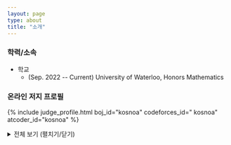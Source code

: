 ```yaml
---
layout: page
type: about
title: "소개"
---
```


### 학력/소속
* 학교
  * (Sep. 2022 -- Current) University of Waterloo, Honors Mathematics

### 온라인 저지 프로필
{% include judge_profile.html boj_id="kosnoa" codeforces_id=" kosnoa" atcoder_id="kosnoa" %}



<details markdown="1">
<summary>전체 보기 (펼치기/닫기)</summary>
<ul>
  {% for item in site.data.contest %}
    <li>
      ({{ item.date }}) {{ item.name }} {{ item.role }} ({% if item.link %}<a href="{{ item.link }}">{% endif %}{{ item.site }}{% if item.link %}</a>{% endif %})
    </li>
  {% endfor %}
</ul>
</details>

<!-- ### 교육 활동
* (21.03-Current) 삼성전자 사내 알고리즘 교육(Professional 양성과정, 실전실습과정) 코치 ([강의 이력](/about/secpro/))
* (22.10-22.11) 선린인터넷고등학교 정보올림피아드반 **알고리즘 심화** 수업 (30시간, [수업 자료](https://github.com/justiceHui/Sunrin-SHARC/tree/master/2022-2nd))
* (22.10-22.11) 숭실대학교 컴퓨터학부 문제해결 소모임 SCCC **중급 스터디** 수업 (10시간, [수업 자료](https://github.com/justiceHui/SSU-SCCC-Study/tree/master/2022-autumn-adv))
* (22.09-22.11) 숭실대학교 컴퓨터학부 문제해결 소모임 SCCC **기초 스터디** 수업 (20시간)
* (22.07-22.08) 2022 Summer ICPC Sinchon Algorithm Camp Advanced 강의 (10시간, [수업 자료](https://github.com/justiceHui/SSU-SCCC-Study/tree/master/2022-summer-sinchon-adv))
* (22.05-22.06) 숭실대학교 컴퓨터학부 문제해결 소모임 SCCC **기초 스터디** 수업 (20시간, [수업 자료](https://github.com/justiceHui/SSU-SCCC-Study/tree/master/2022-spring-basic))
* (22.01-22.01) 선린인터넷고등학교 정보올림피아드반 **이산수학 심화** 수업 (30시간)
* (21.11-22.01) 선린인터넷고등학교 정보올림피아드반 **알고리즘 심화** 수업 (40시간, [수업 자료](https://github.com/justiceHui/Sunrin-SHARC/tree/master/2021-2nd))
* (21.10-21.10) 선린인터넷고등학교 정보올림피아드반 **상업 경진 대회 대비** 수업 (10시간)
* (21.09-21.11) 선린인터넷고등학교 정보올림피아드반 **알고리즘과 문제해결** 수업 (30시간, [수업 자료](https://github.com/justiceHui/Sunrin-SHARC/tree/master/2021-2nd))
* (21.06-21.07) 선린인터넷고등학교 정보올림피아드반 **알고리즘과 이산수학** 수업 (30시간, [수업 자료](https://github.com/justiceHui/Sunrin-SHARC/tree/master/2021-1st))
* (21.04-21.04) SSAFY B형 대비 알고리즘 특강 강사 -->

<!-- <details markdown="1">
<summary>고등학교 교내 활동 (펼치기/닫기)</summary>
<ul>
<li>(20.08-20.12) 선린인터넷고등학교 정보올림피아드반 <b>KOI 대비</b> 수업 (<a href = "https://github.com/justiceHui/Sunrin-SHARC/tree/master/2020-2nd">수업 자료</a>)</li>
<li>(20.08-20.08) 선린인터넷고등학교 정보올림피아드반 <b>고급 알고리즘</b> 수업 (<a href = "https://github.com/justiceHui/Sunrin-SHARC/tree/master/2020-Summer">수업 자료</a>)</li>
<li>(20.02-20.08) 선린인터넷고등학교 정보올림피아드반 고급 알고리즘 교재 집필</li>
<li>(19.09-19.09) 소프트웨어 나눔축제(SSF 2019) 코딩 캠프 조교</li>
<li>(19.08-19.09) 소프트웨어 나눔축제(SSF 2019) 코딩 캠프 교재 집필</li>
<li>(19.05-19.07) 선린인터넷고등학교 프로그래밍 동아리(Unifox) 기초 자료구조/알고리즘 수업</li>
<li>(19.04-19.05) 선린인터넷고등학교 정보올림피아드반 KOI 1차 대비 수업</li>
<li>(19.01-19.01) 선린인터넷고등학교 신입생 특별 교육 조교</li>
<li>(18.12-19.01) 선린인터넷고등학교 신입생 특별 교육 연습 문제 출제/검수/해설</li>
<li>(18.09-18.11) 선린인터넷고등학교 알고리즘 스터디(Logic) 기초 알고리즘 수업</li>
<li>(18.09-18.09) 교육 봉사 동아리(Hello Coding) 코딩 캠프 C언어 수업</li>
<li>(18.09-18.09) 소프트웨어 나눔축제(SSF 2018) 코딩 캠프 조교</li>
</ul>
</details> -->
